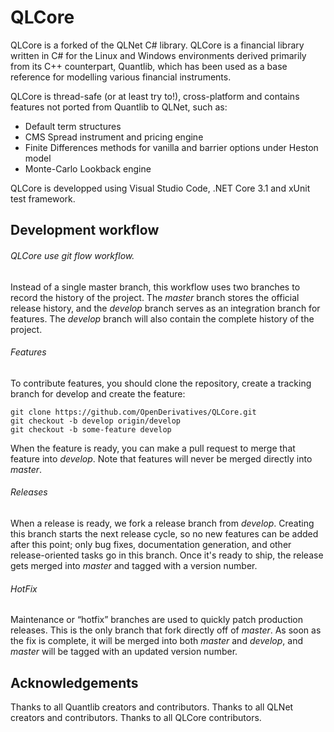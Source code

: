 QLCore
=====

QLCore is a forked of the QLNet C# library.
QLCore is a financial library written in C# for the Linux and Windows environments derived primarily from its C++ counterpart, Quantlib, which has been used as a base reference for modelling various financial instruments.

QLCore is thread-safe (or at least try to!), cross-platform and contains features not ported from Quantlib to QLNet, such as:
- Default term structures
- CMS Spread instrument and pricing engine
- Finite Differences methods for vanilla and barrier options under Heston model
- Monte-Carlo Lookback engine

QLCore is developped using Visual Studio Code, .NET Core 3.1 and xUnit test framework.

## Development workflow 

###### QLCore use git flow workflow.

Instead of a single master branch, this workflow uses two branches to record the history of the project. 
The *master* branch stores the official release history, and the *develop* branch serves as an integration branch for features.
The *develop* branch will also contain the complete history of the project.

###### Features 

To contribute features, you should clone the repository, create a tracking branch for develop and create the feature:

```
git clone https://github.com/OpenDerivatives/QLCore.git
git checkout -b develop origin/develop
git checkout -b some-feature develop
```

When the feature is ready, you can make a pull request to merge that feature into *develop*. 
Note that features will never be merged directly into *master*.

###### Releases

When a release is ready, we fork a release branch from *develop*. Creating this branch starts the next release cycle, 
so no new features can be added after this point; only bug fixes, documentation generation, and other release-oriented tasks go in this branch. 
Once it's ready to ship, the release gets merged into *master* and tagged with a version number. 

###### HotFix

Maintenance or “hotfix” branches are used to quickly patch production releases. This is the only branch that fork directly off of *master*. 
As soon as the fix is complete, it will be merged into both *master* and *develop*, and *master* will be tagged with an updated version number.

## Acknowledgements

Thanks to all Quantlib creators and contributors.
Thanks to all QLNet creators and contributors.
Thanks to all QLCore contributors.
